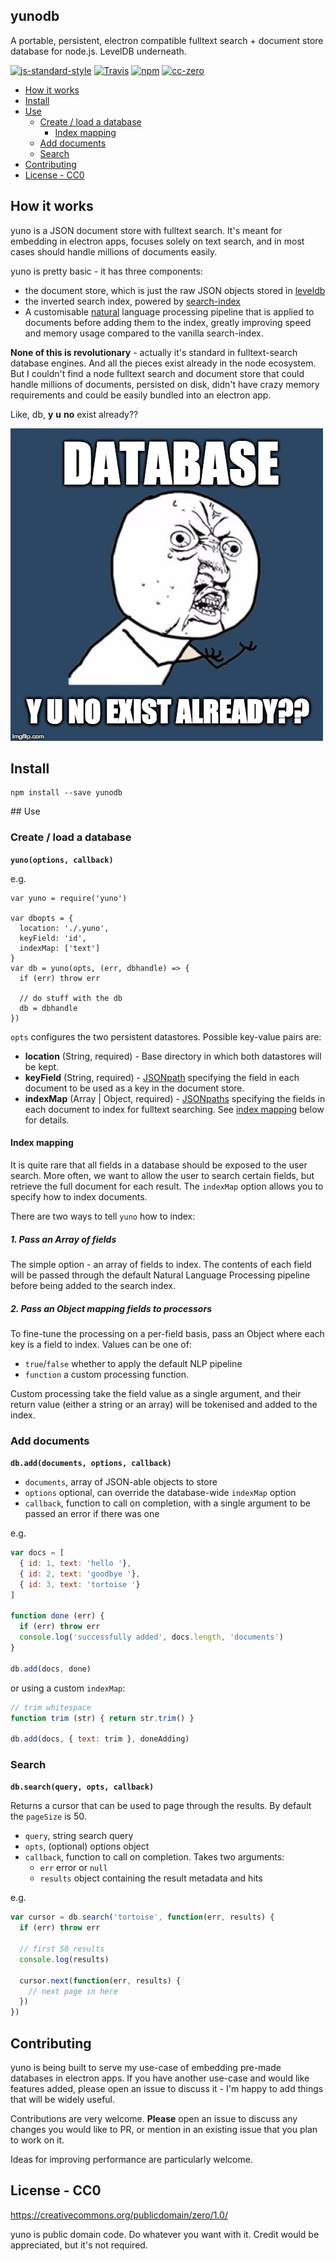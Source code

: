 ## yunodb

A portable, persistent, electron compatible fulltext search + document store database for node.js. LevelDB underneath.

[![js-standard-style](https://img.shields.io/badge/code%20style-standard%20js-green.svg?style=flat-square)](https://github.com/feross/standard)  [![Travis](https://img.shields.io/travis/blahah/yunodb.svg?style=flat-square)](https://travis-ci.org/blahah/yunodb)  [![npm](https://img.shields.io/npm/v/yunodb.svg?style=flat-square)](https://www.npmjs.com/package/yunodb)  [![cc-zero](https://img.shields.io/badge/license-CC0%20public%20domain-ff69b4.svg?style=flat-square)](https://github.com/blahah/yunodb#license---cc0)

- [How it works](https://github.com/blahah/yunodb#how-it-works)
- [Install](https://github.com/blahah/yunodb#install)
- [Use](https://github.com/blahah/yunodb#use)
  - [Create / load a database](https://github.com/blahah/yunodb#create--load-a-database)
    - [Index mapping](https://github.com/blahah/yunodb#index-mapping)
  - [Add documents](https://github.com/blahah/yunodb#add-documents)
  - [Search](https://github.com/blahah/yunodb#search)
- [Contributing](https://github.com/blahah/yunodb#contributing)
- [License - CC0](https://github.com/blahah/yunodb#license---cc0)

## How it works

yuno is a JSON document store with fulltext search. It's meant for embedding in electron apps, focuses solely on text search, and in most cases should handle millions of documents easily.

yuno is pretty basic - it has three components:
- the document store, which is just the raw JSON objects stored in [leveldb](https://github.com/Level/levelup)
- the inverted search index, powered by [search-index](https://github.com/fergiemcdowall/search-index)
- A customisable [natural](https://github.com/NaturalNode/natural) language processing pipeline that is applied to documents before adding them to the index, greatly improving speed and memory usage compared to the vanilla search-index.

**None of this is revolutionary** - actually it's standard in fulltext-search database engines. And all the pieces exist already in the node ecosystem. But I couldn't find a node fulltext search and document store that could handle millions of documents, persisted on disk, didn't have crazy memory requirements and could be easily bundled into an electron app.

Like, db, **y** **u** **no** exist already??

![yuno.jpg](yuno.jpg)

## Install

```
npm install --save yunodb
```

## Use

### Create / load a database

**`yuno(options, callback)`**

e.g.

```
var yuno = require('yuno')

var dbopts = {
  location: './.yuno',
  keyField: 'id',
  indexMap: ['text']
}
var db = yuno(opts, (err, dbhandle) => {
  if (err) throw err

  // do stuff with the db
  db = dbhandle
})
```

`opts` configures the two persistent datastores. Possible key-value pairs are:

- **location** (String, required) - Base directory in which both datastores will be kept.
- **keyField** (String, required) - [JSONpath](https://github.com/s3u/JSONPath#syntax-through-examples) specifying the field in each document to be used as a key in the document store.
- **indexMap** (Array | Object, required) - [JSONpaths](https://github.com/s3u/JSONPath#syntax-through-examples) specifying the fields in each document to index for fulltext searching. See [index mapping](#index_mapping) below for details.

#### Index mapping

It is quite rare that all fields in a database should be exposed to the user search. More often, we want to allow the user to search certain fields, but retrieve the full document for each result. The `indexMap` option allows you to specify how to index documents.

There are two ways to tell `yuno` how to index:

##### 1. Pass an Array of fields

The simple option - an array of fields to index. The contents of each field will be passed through the default Natural Language Processing pipeline before being added to the search index.

##### 2. Pass an Object mapping fields to processors

To fine-tune the processing on a per-field basis, pass an Object where each key is a field to index. Values can be one of:

- `true`/`false` whether to apply the default NLP pipeline
- `function` a custom processing function.

Custom processing take the field value as a single argument, and their return value (either a string or an array) will be tokenised and added to the index.

### Add documents

**`db.add(documents, options, callback)`**

- `documents`, array of JSON-able objects to store
- `options` optional, can override the database-wide `indexMap` option
- `callback`, function to call on completion, with a single argument to be passed an error if there was one

e.g.

```js
var docs = [
  { id: 1, text: 'hello '},
  { id: 2, text: 'goodbye '},
  { id: 3, text: 'tortoise '}
]

function done (err) {
  if (err) throw err
  console.log('successfully added', docs.length, 'documents')
}

db.add(docs, done)
```

or using a custom `indexMap`:

```js
// trim whitespace
function trim (str) { return str.trim() }

db.add(docs, { text: trim }, doneAdding)
```

### Search

**`db.search(query, opts, callback)`**

Returns a cursor that can be used to page through the results. By default the `pageSize` is 50.

- `query`, string search query
- `opts`, (optional) options object
- `callback`, function to call on completion. Takes two arguments:
  - `err` error or `null`
  - `results` object containing the result metadata and hits

e.g.

```js
var cursor = db.search('tortoise', function(err, results) {
  if (err) throw err

  // first 50 results
  console.log(results)

  cursor.next(function(err, results) {
    // next page in here
  })
})
```

## Contributing

yuno is being built to serve my use-case of embedding pre-made databases in electron apps. If you have another use-case and would like features added, please open an issue to discuss it - I'm happy to add things that will be widely useful.

Contributions are very welcome. **Please** open an issue to discuss any changes you would like to PR, or mention in an existing issue that you plan to work on it.

Ideas for improving performance are particularly welcome.

## License - CC0

https://creativecommons.org/publicdomain/zero/1.0/

yuno is public domain code. Do whatever you want with it. Credit would be appreciated, but it's not required.

